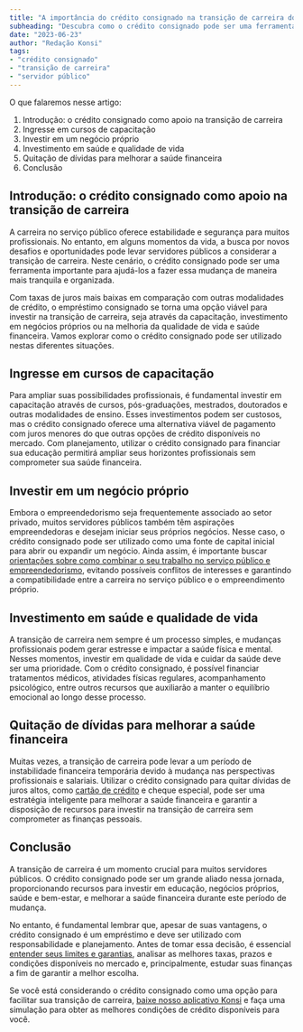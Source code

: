 ```yaml
---
title: "A importância do crédito consignado na transição de carreira do servidor público"
subheading: "Descubra como o crédito consignado pode ser uma ferramenta útil para servidores públicos que planejam mudar de carreira ou buscar novas oportunidades"
date: "2023-06-23"
author: "Redação Konsi"
tags:
- "crédito consignado"
- "transição de carreira"
- "servidor público"
---
```


O que falaremos nesse artigo:
1. Introdução: o crédito consignado como apoio na transição de carreira
2. Ingresse em cursos de capacitação
3. Investir em um negócio próprio
4. Investimento em saúde e qualidade de vida
5. Quitação de dívidas para melhorar a saúde financeira
6. Conclusão

## Introdução: o crédito consignado como apoio na transição de carreira

A carreira no serviço público oferece estabilidade e segurança para muitos profissionais. No entanto, em alguns momentos da vida, a busca por novos desafios e oportunidades pode levar servidores públicos a considerar a transição de carreira. Neste cenário, o crédito consignado pode ser uma ferramenta importante para ajudá-los a fazer essa mudança de maneira mais tranquila e organizada.

Com taxas de juros mais baixas em comparação com outras modalidades de crédito, o empréstimo consignado se torna uma opção viável para investir na transição de carreira, seja através da capacitação, investimento em negócios próprios ou na melhoria da qualidade de vida e saúde financeira. Vamos explorar como o crédito consignado pode ser utilizado nestas diferentes situações.

## Ingresse em cursos de capacitação

Para ampliar suas possibilidades profissionais, é fundamental investir em capacitação através de cursos, pós-graduações, mestrados, doutorados e outras modalidades de ensino. Esses investimentos podem ser custosos, mas o crédito consignado oferece uma alternativa viável de pagamento com juros menores do que outras opções de crédito disponíveis no mercado. Com planejamento, utilizar o crédito consignado para financiar sua educação permitirá ampliar seus horizontes profissionais sem comprometer sua saúde financeira.

## Investir em um negócio próprio

Embora o empreendedorismo seja frequentemente associado ao setor privado, muitos servidores públicos também têm aspirações empreendedoras e desejam iniciar seus próprios negócios. Nesse caso, o crédito consignado pode ser utilizado como uma fonte de capital inicial para abrir ou expandir um negócio. Ainda assim, é importante buscar [orientações sobre como combinar o seu trabalho no serviço público e empreendedorismo](/ser-servidor-pblico-e-empreendedor-possvel-conciliar.md), evitando possíveis conflitos de interesses e garantindo a compatibilidade entre a carreira no serviço público e o empreendimento próprio.

## Investimento em saúde e qualidade de vida

A transição de carreira nem sempre é um processo simples, e mudanças profissionais podem gerar estresse e impactar a saúde física e mental. Nesses momentos, investir em qualidade de vida e cuidar da saúde deve ser uma prioridade. Com o crédito consignado, é possível financiar tratamentos médicos, atividades físicas regulares, acompanhamento psicológico, entre outros recursos que auxiliarão a manter o equilíbrio emocional ao longo desse processo.

## Quitação de dívidas para melhorar a saúde financeira

Muitas vezes, a transição de carreira pode levar a um período de instabilidade financeira temporária devido à mudança nas perspectivas profissionais e salariais. Utilizar o crédito consignado para quitar dívidas de juros altos, como [cartão de crédito](/como-sair-do-cheque-especial-como-servidor-pblico-estratgias-eficientes.md) e cheque especial, pode ser uma estratégia inteligente para melhorar a saúde financeira e garantir a disposição de recursos para investir na transição de carreira sem comprometer as finanças pessoais.

## Conclusão

A transição de carreira é um momento crucial para muitos servidores públicos. O crédito consignado pode ser um grande aliado nessa jornada, proporcionando recursos para investir em educação, negócios próprios, saúde e bem-estar, e melhorar a saúde financeira durante este período de mudança.

No entanto, é fundamental lembrar que, apesar de suas vantagens, o crédito consignado é um empréstimo e deve ser utilizado com responsabilidade e planejamento. Antes de tomar essa decisão, é essencial [entender seus limites e garantias](/entendendo-as-garantias-no-crdito-consignado.md), analisar as melhores taxas, prazos e condições disponíveis no mercado e, principalmente, estudar suas finanças a fim de garantir a melhor escolha.

Se você está considerando o crédito consignado como uma opção para facilitar sua transição de carreira, [baixe nosso aplicativo Konsi](<[COLAR LINK DE DOWNLOAD]>) e faça uma simulação para obter as melhores condições de crédito disponíveis para você.